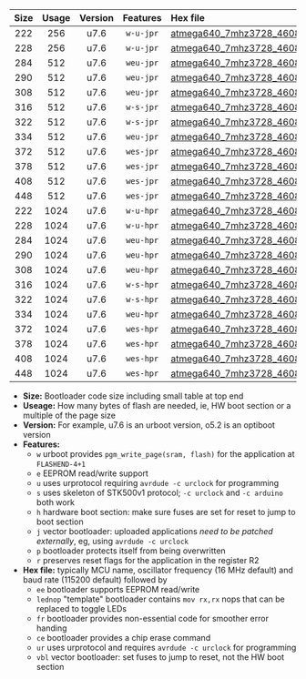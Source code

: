 |Size|Usage|Version|Features|Hex file|
|:-:|:-:|:-:|:-:|:--|
|222|256|u7.6|`w-u-jpr`|[atmega640_7mhz3728_460800bps_ur_vbl.hex](https://raw.githubusercontent.com/stefanrueger/urboot/main/atmega640_7mhz3728_460800bps_ur_vbl.hex)|
|228|256|u7.6|`w-u-jpr`|[atmega640_7mhz3728_460800bps_lednop_ur_vbl.hex](https://raw.githubusercontent.com/stefanrueger/urboot/main/atmega640_7mhz3728_460800bps_lednop_ur_vbl.hex)|
|284|512|u7.6|`weu-jpr`|[atmega640_7mhz3728_460800bps_ee_ur_vbl.hex](https://raw.githubusercontent.com/stefanrueger/urboot/main/atmega640_7mhz3728_460800bps_ee_ur_vbl.hex)|
|290|512|u7.6|`weu-jpr`|[atmega640_7mhz3728_460800bps_ee_lednop_ur_vbl.hex](https://raw.githubusercontent.com/stefanrueger/urboot/main/atmega640_7mhz3728_460800bps_ee_lednop_ur_vbl.hex)|
|308|512|u7.6|`weu-jpr`|[atmega640_7mhz3728_460800bps_ee_lednop_fr_ur_vbl.hex](https://raw.githubusercontent.com/stefanrueger/urboot/main/atmega640_7mhz3728_460800bps_ee_lednop_fr_ur_vbl.hex)|
|316|512|u7.6|`w-s-jpr`|[atmega640_7mhz3728_460800bps_vbl.hex](https://raw.githubusercontent.com/stefanrueger/urboot/main/atmega640_7mhz3728_460800bps_vbl.hex)|
|322|512|u7.6|`w-s-jpr`|[atmega640_7mhz3728_460800bps_lednop_vbl.hex](https://raw.githubusercontent.com/stefanrueger/urboot/main/atmega640_7mhz3728_460800bps_lednop_vbl.hex)|
|334|512|u7.6|`weu-jpr`|[atmega640_7mhz3728_460800bps_ee_lednop_fr_ce_ur_vbl.hex](https://raw.githubusercontent.com/stefanrueger/urboot/main/atmega640_7mhz3728_460800bps_ee_lednop_fr_ce_ur_vbl.hex)|
|372|512|u7.6|`wes-jpr`|[atmega640_7mhz3728_460800bps_ee_vbl.hex](https://raw.githubusercontent.com/stefanrueger/urboot/main/atmega640_7mhz3728_460800bps_ee_vbl.hex)|
|378|512|u7.6|`wes-jpr`|[atmega640_7mhz3728_460800bps_ee_lednop_vbl.hex](https://raw.githubusercontent.com/stefanrueger/urboot/main/atmega640_7mhz3728_460800bps_ee_lednop_vbl.hex)|
|408|512|u7.6|`wes-jpr`|[atmega640_7mhz3728_460800bps_ee_lednop_fr_vbl.hex](https://raw.githubusercontent.com/stefanrueger/urboot/main/atmega640_7mhz3728_460800bps_ee_lednop_fr_vbl.hex)|
|448|512|u7.6|`wes-jpr`|[atmega640_7mhz3728_460800bps_ee_lednop_fr_ce_vbl.hex](https://raw.githubusercontent.com/stefanrueger/urboot/main/atmega640_7mhz3728_460800bps_ee_lednop_fr_ce_vbl.hex)|
|222|1024|u7.6|`w-u-hpr`|[atmega640_7mhz3728_460800bps_ur.hex](https://raw.githubusercontent.com/stefanrueger/urboot/main/atmega640_7mhz3728_460800bps_ur.hex)|
|228|1024|u7.6|`w-u-hpr`|[atmega640_7mhz3728_460800bps_lednop_ur.hex](https://raw.githubusercontent.com/stefanrueger/urboot/main/atmega640_7mhz3728_460800bps_lednop_ur.hex)|
|284|1024|u7.6|`weu-hpr`|[atmega640_7mhz3728_460800bps_ee_ur.hex](https://raw.githubusercontent.com/stefanrueger/urboot/main/atmega640_7mhz3728_460800bps_ee_ur.hex)|
|290|1024|u7.6|`weu-hpr`|[atmega640_7mhz3728_460800bps_ee_lednop_ur.hex](https://raw.githubusercontent.com/stefanrueger/urboot/main/atmega640_7mhz3728_460800bps_ee_lednop_ur.hex)|
|308|1024|u7.6|`weu-hpr`|[atmega640_7mhz3728_460800bps_ee_lednop_fr_ur.hex](https://raw.githubusercontent.com/stefanrueger/urboot/main/atmega640_7mhz3728_460800bps_ee_lednop_fr_ur.hex)|
|316|1024|u7.6|`w-s-hpr`|[atmega640_7mhz3728_460800bps.hex](https://raw.githubusercontent.com/stefanrueger/urboot/main/atmega640_7mhz3728_460800bps.hex)|
|322|1024|u7.6|`w-s-hpr`|[atmega640_7mhz3728_460800bps_lednop.hex](https://raw.githubusercontent.com/stefanrueger/urboot/main/atmega640_7mhz3728_460800bps_lednop.hex)|
|334|1024|u7.6|`weu-hpr`|[atmega640_7mhz3728_460800bps_ee_lednop_fr_ce_ur.hex](https://raw.githubusercontent.com/stefanrueger/urboot/main/atmega640_7mhz3728_460800bps_ee_lednop_fr_ce_ur.hex)|
|372|1024|u7.6|`wes-hpr`|[atmega640_7mhz3728_460800bps_ee.hex](https://raw.githubusercontent.com/stefanrueger/urboot/main/atmega640_7mhz3728_460800bps_ee.hex)|
|378|1024|u7.6|`wes-hpr`|[atmega640_7mhz3728_460800bps_ee_lednop.hex](https://raw.githubusercontent.com/stefanrueger/urboot/main/atmega640_7mhz3728_460800bps_ee_lednop.hex)|
|408|1024|u7.6|`wes-hpr`|[atmega640_7mhz3728_460800bps_ee_lednop_fr.hex](https://raw.githubusercontent.com/stefanrueger/urboot/main/atmega640_7mhz3728_460800bps_ee_lednop_fr.hex)|
|448|1024|u7.6|`wes-hpr`|[atmega640_7mhz3728_460800bps_ee_lednop_fr_ce.hex](https://raw.githubusercontent.com/stefanrueger/urboot/main/atmega640_7mhz3728_460800bps_ee_lednop_fr_ce.hex)|

- **Size:** Bootloader code size including small table at top end
- **Useage:** How many bytes of flash are needed, ie, HW boot section or a multiple of the page size
- **Version:** For example, u7.6 is an urboot version, o5.2 is an optiboot version
- **Features:**
  + `w` urboot provides `pgm_write_page(sram, flash)` for the application at `FLASHEND-4+1`
  + `e` EEPROM read/write support
  + `u` uses urprotocol requiring `avrdude -c urclock` for programming
  + `s` uses skeleton of STK500v1 protocol; `-c urclock` and `-c arduino` both work
  + `h` hardware boot section: make sure fuses are set for reset to jump to boot section
  + `j` vector bootloader: uploaded applications *need to be patched externally*, eg, using `avrdude -c urclock`
  + `p` bootloader protects itself from being overwritten
  + `r` preserves reset flags for the application in the register R2
- **Hex file:** typically MCU name, oscillator frequency (16 MHz default) and baud rate (115200 default) followed by
  + `ee` bootloader supports EEPROM read/write
  + `lednop` "template" bootloader contains `mov rx,rx` nops that can be replaced to toggle LEDs
  + `fr` bootloader provides non-essential code for smoother error handing
  + `ce` bootloader provides a chip erase command
  + `ur` uses urprotocol and requires `avrdude -c urclock` for programming
  + `vbl` vector bootloader: set fuses to jump to reset, not the HW boot section
